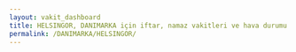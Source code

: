 ```yaml
---
layout: vakit_dashboard
title: HELSINGOR, DANIMARKA için iftar, namaz vakitleri ve hava durumu - ilçe/eyalet seç
permalink: /DANIMARKA/HELSINGOR/
---
```


<script type="text/javascript">
  var GLOBAL_COUNTRY = 'DANIMARKA';
  var GLOBAL_CITY = 'HELSINGOR';
  var GLOBAL_STATE = '';
  var lat = 72;
  var lon = 21;
</script>
